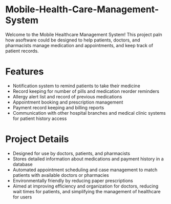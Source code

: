 # Mobile-Health-Care-Management-System

Welcome to the Mobile Healthcare Management System! This project paln how asoftware could be designed to help patients, doctors, and pharmacists manage medication and appointments, and keep track of patient records.

# Features

- Notification system to remind patients to take their medicine
- Record keeping for number of pills and medication reorder reminders
- Allergy alert list and record of previous medications
- Appointment booking and prescription management
- Payment record keeping and billing reports
- Communication with other hospital branches and medical clinic systems for patient history access

# Project Details
- Designed for use by doctors, patients, and pharmacists
- Stores detailed information about medications and payment history in a database
- Automated appointment scheduling and case management to match patients with available doctors or pharmacies
- Environmentally friendly by reducing paper prescriptions
- Aimed at improving efficiency and organization for doctors, reducing wait times for patients, and simplifying the management of healthcare for users
